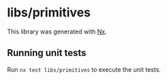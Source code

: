 # libs/primitives

This library was generated with [Nx](https://nx.dev).

## Running unit tests

Run `nx test libs/primitives` to execute the unit tests.
